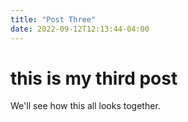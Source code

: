 ```yaml
---
title: "Post Three"
date: 2022-09-12T12:13:44-04:00
---
```


# this is my third post

We'll see how this all looks together.
